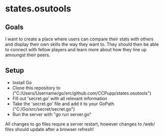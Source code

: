 # states.osutools

## Goals

I want to create a place where users can compare their stats with others and display their own skills the way they want to. They should then be able to connect with fellow players and learn more about how they line up amoungst their peers.

## Setup

* Install Go
* Clone this repository to ("C:/Users/Username/go/src/github.com/CCPupp/states.osutools")
* Fill out 'secret.go' with all relevant information
* Take the 'secret.go' file and add it to your GoPath ("C:/Go/src/secret/secret.go")
* Run the server with "go run server.go"

All changes to go files requre a server restart, however changes to /web/ files should update after a browser refresh!

